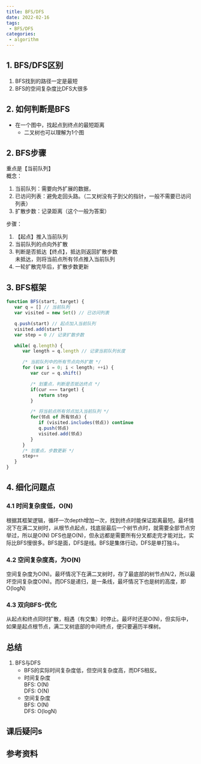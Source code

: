 ```yaml
---
title: BFS/DFS
date: 2022-02-16
tags:
 - BFS/DFS     
categories: 
 - algorithm
---
```

## 1. BFS/DFS区别
1. BFS找到的路径一定是最短
2. BFS的空间复杂度比DFS大很多

## 2. 如何判断是BFS
- 在一个图中，找起点到终点的最短距离
  - 二叉树也可以理解为1个图

## 2. BFS步骤
重点是【当前队列】    
概念：
1. 当前队列：需要向外扩展的数据，
2. 已访问列表：避免走回头路。（二叉树没有子到父的指针，一般不需要已访问列表）
3. 扩散步数：记录距离（这个一般为答案）

步骤：
1. 【起点】推入当前队列
2. 当前队列的点向外扩散    
3. 判断是否抵达【终点】，抵达则返回扩散步数    
   未抵达，则将当前点所有邻点推入当前队列
4. 一轮扩散完毕后，扩散步数更新

## 3. BFS框架
```js
function BFS(start, target) {
   var q = [] // 当前队列
   var visited = new Set() // 已访问列表

   q.push(start) // 起点加入当前队列
   visited.add(start)
   var step = 0 // 记录扩散步数

   while( q.length) {
      var length = q.length // 记录当前队列长度

      /* 当前队列中的所有节点向外扩散 */
      for (var i = 0; i < length; ++i) {
         var cur = q.shift() 

         /* 划重点，判断是否抵达终点 */
         if(cur === target) {
            return step
         }

         /* 将当前点所有邻点加入当前队列 */
         for(邻点 of 所有邻点) {
            if (visited.includes(邻点)) continue
            q.push(邻点)
            visited.add(邻点)
         }
      }
      /* 划重点，步数更新 */
      step++
   }
}
```






## 4. 细化问题点
### 4.1 时间复杂度低，O(N)
根据其框架逻辑，循环一次depth增加一次，找到终点时能保证距离最短。最坏情况下在满二叉树时，从根节点起点，找底层最后一个树节点时，就需要全部节点穷举过，所以是O(N)
DFS也是O(N)，但永远都是需要所有分叉都走完才能对比，实际比BFS慢很多。BFS是面，DFS是线。BFS是集体行动，DFS是单打独斗。
### 4.2 空间复杂度高，为O(N)
空间复杂度为O(N)。最坏情况下在满二叉树时，存了最底部的树节点N/2，所以最坏空间复杂度O(N)。而DFS是递归，是一条线，最坏情况下也是树的高度，即O(logN)
### 4.3 双向BFS-优化
从起点和终点同时扩散，相遇（有交集）时停止。最坏时还是O(N)，但实际中，如果是起点根节点，满二叉树底部的中间终点，便只要遍历半棵树。
   

## 总结
1. BFS与DFS   
   - BFS的实际时间复杂度低，但空间复杂度高，而DFS相反。  
   - 时间复杂度    
   BFS: O(N)    
   DFS: O(N)
   - 空间复杂度    
   BFS: O(N)   
   DFS: O(logN)




## 课后疑问s



## 参考资料


